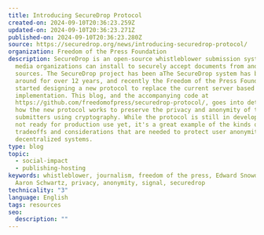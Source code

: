 ```yaml
---
title: Introducing SecureDrop Protocol
created-on: 2024-09-10T20:36:23.259Z
updated-on: 2024-09-10T20:36:23.271Z
published-on: 2024-09-10T20:36:23.280Z
source: https://securedrop.org/news/introducing-securedrop-protocol/
organization: Freedom of the Press Foundation
description: SecureDrop is an open-source whistleblower submission system that
  media organizations can install to securely accept documents from anonymous
  sources. The SecureDrop project has been aThe SecureDrop system has been
  around for over 12 years, and recently the Freedom of the Press Foundation
  started designing a new protocol to replace the current server based
  implementation. This blog, and the accompanying code at
  https://github.com/freedomofpress/securedrop-protocol/, goes into detail about
  how the new protocol works to preserve the privacy and anonymity of the
  submitters using cryptography. While the protocol is still in development and
  not ready for production use yet, it's a great example of the kinds of
  tradeoffs and considerations that are needed to protect user anonymity in
  decentralized systems.
type: blog
topic:
  - social-impact
  - publishing-hosting
keywords: whistleblower, journalism, freedom of the press, Edward Snowden,
  Aaron Schwartz, privacy, anonymity, signal, securedrop
technicality: "3"
language: English
tags: resources
seo:
  description: ""
---
```

